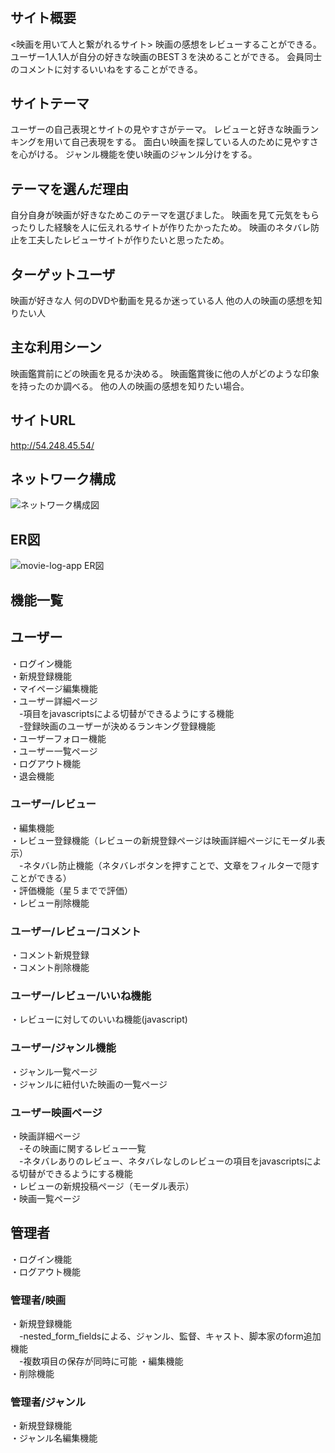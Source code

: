 # <movie-log-app>

## サイト概要
<映画を用いて人と繋がれるサイト>
映画の感想をレビューすることができる。
ユーザー1人1人が自分の好きな映画のBEST３を決めることができる。
会員同士のコメントに対するいいねをすることができる。

## サイトテーマ
ユーザーの自己表現とサイトの見やすさがテーマ。
レビューと好きな映画ランキングを用いて自己表現をする。
面白い映画を探している人のために見やすさを心がける。
ジャンル機能を使い映画のジャンル分けをする。

## テーマを選んだ理由
自分自身が映画が好きなためこのテーマを選びました。
映画を見て元気をもらったりした経験を人に伝えれるサイトが作りたかったため。
映画のネタバレ防止を工夫したレビューサイトが作りたいと思ったため。

## ターゲットユーザ
映画が好きな人
何のDVDや動画を見るか迷っている人
他の人の映画の感想を知りたい人

## 主な利用シーン
映画鑑賞前にどの映画を見るか決める。
映画鑑賞後に他の人がどのような印象を持ったのか調べる。
他の人の映画の感想を知りたい場合。

## サイトURL
http://54.248.45.54/

## ネットワーク構成
![ネットワーク構成図](https://user-images.githubusercontent.com/59969400/88476774-0c705380-cf76-11ea-80a0-d1dcb7ef2255.png)


## ER図
![movie-log-app ER図](https://user-images.githubusercontent.com/59969400/87900877-88f3c580-ca90-11ea-9c85-eabff7114e7d.png)

## 機能一覧

## ユーザー
・ログイン機能<br/>
・新規登録機能<br/>
・マイページ編集機能<br/>
・ユーザー詳細ページ<br/>
　-項目をjavascriptsによる切替ができるようにする機能<br/>
　-登録映画のユーザーが決めるランキング登録機能<br/>
・ユーザーフォロー機能<br/>
・ユーザー一覧ページ<br/>
・ログアウト機能<br/>
・退会機能<br/>
### ユーザー/レビュー
・編集機能<br/>
・レビュー登録機能（レビューの新規登録ページは映画詳細ページにモーダル表示）<br/>
　-ネタバレ防止機能（ネタバレボタンを押すことで、文章をフィルターで隠すことができる）<br/>
・評価機能（星５までで評価）<br/>
・レビュー削除機能<br/>
### ユーザー/レビュー/コメント
・コメント新規登録<br/>
・コメント削除機能<br/>
### ユーザー/レビュー/いいね機能
・レビューに対してのいいね機能(javascript)<br/>
### ユーザー/ジャンル機能
・ジャンル一覧ページ<br/>
・ジャンルに紐付いた映画の一覧ページ<br/>
### ユーザー映画ページ
・映画詳細ページ<br/>
　-その映画に関するレビュー一覧<br/>
　-ネタバレありのレビュー、ネタバレなしのレビューの項目をjavascriptsによる切替ができるようにする機能<br/>
・レビューの新規投稿ページ（モーダル表示）<br/>
・映画一覧ページ<br/>

## 管理者
・ログイン機能<br/>
・ログアウト機能<br/>
### 管理者/映画
・新規登録機能<br/>
　-nested_form_fieldsによる、ジャンル、監督、キャスト、脚本家のform追加機能<br/>
　-複数項目の保存が同時に可能
・編集機能<br/>
・削除機能<br/>
### 管理者/ジャンル
・新規登録機能<br/>
・ジャンル名編集機能<br/>


